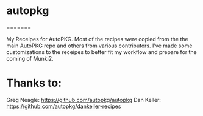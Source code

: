 # autopkg
=======

My Receipes for AutoPKG. Most of the recipes were copied from the the main AutoPKG repo and others from various contributors. I've made some customizations to the receipes to better fit my workflow and prepare for the coming of Munki2.


# Thanks to:

Greg Neagle: https://github.com/autopkg/autopkg
Dan Keller: https://github.com/autopkg/dankeller-recipes